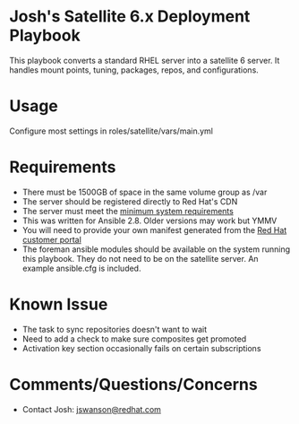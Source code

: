 # Josh's Satellite 6.x Deployment Playbook

This playbook converts a standard RHEL server into a satellite 6 server. It handles mount points, tuning, packages, repos, and configurations.

# Usage

Configure most settings in roles/satellite/vars/main.yml

# Requirements

- There must be 1500GB of space in the same volume group as /var
- The server should be registered directly to Red Hat's CDN
- The server must meet the [minimum system requirements](https://access.redhat.com/documentation/en-us/red_hat_satellite/6.6/html/installing_satellite_server_from_a_connected_network/preparing_your_environment_for_installation#system_requirements_satellite)
- This was written for Ansible 2.8. Older versions may work but YMMV
- You will need to provide your own manifest generated from the [Red Hat customer portal](https://access.redhat.com/management/subscription_allocations)
- The foreman ansible modules should be available on the system running this playbook. They do not need to be on the satellite server. An example ansible.cfg is included.

# Known Issue

- The task to sync repositories doesn't want to wait
- Need to add a check to make sure composites get promoted
- Activation key section occasionally fails on certain subscriptions

# Comments/Questions/Concerns

- Contact Josh: jswanson@redhat.com
